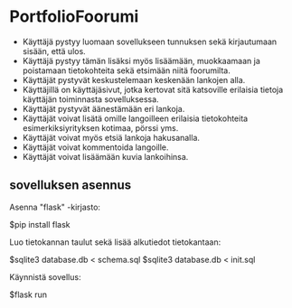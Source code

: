# PortfolioFoorumi


* Käyttäjä pystyy luomaan sovellukseen tunnuksen sekä kirjautumaan sisään, että ulos.
* Käyttäjä pystyy tämän lisäksi myös lisäämään, muokkaamaan ja poistamaan tietokohteita sekä etsimään niitä foorumilta.
* Käyttäjät pystyvät keskustelemaan keskenään lankojen alla.
* Käyttäjillä on käyttäjäsivut, jotka kertovat sitä katsoville erilaisia tietoja käyttäjän toiminnasta sovelluksessa.
* Käyttäjät pystyvät äänestämään eri lankoja.
* Käyttäjät voivat lisätä omille langoilleen erilaisia tietokohteita esimerkiksiyrityksen kotimaa, pörssi yms.
* Käyttäjät voivat myös etsiä lankoja hakusanalla.
* Käyttäjät voivat kommentoida langoille.
* Käyttäjät voivat lisäämään kuvia lankoihinsa.

## sovelluksen asennus

Asenna "flask" -kirjasto:

$pip install flask

Luo tietokannan taulut sekä lisää alkutiedot tietokantaan:

$sqlite3 database.db < schema.sql
$sqlite3 database.db < init.sql

Käynnistä sovellus:

$flask run 
